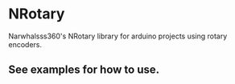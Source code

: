 # NRotary
Narwhalsss360's NRotary library for arduino projects using rotary encoders.
## See examples for how to use.